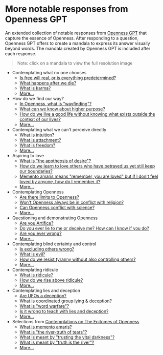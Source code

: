 # More notable responses from Openness GPT

An extended collection of notable responses from
[Openness GPT](../../README.md#openness-gpt) that capture the essence of Openness.
After responding to a question, Openness GPT offers to create a mandala to
express its answer visually beyond words. The mandala created by Openness GPT is
included after each response.

> Note: click on a mandala to view the full resolution image

* Contemplating what no one chooses
    * [Is free will real, or is everything predetermined?](./openness_gpt-responses-contemplating_the_unchosen.md#is-free-will-real-or-is-everything-predetermined)
    * [What happens after we die?](./openness_gpt-responses-contemplating_the_unchosen.md#what-happens-after-we-die)
    * [What is karma?](./openness_gpt-responses-contemplating_the_unchosen.md#what-is-karma)
    * [More...](./openness_gpt-responses-contemplating_the_unchosen.md)
* How do we find our way?
    * [In Openness, what is "wayfinding"?](./openness_gpt-responses-contemplating_wayfinding.md#in-openness-what-is-wayfinding)
    * [What can we know about higher purpose?](./openness_gpt-responses-contemplating_wayfinding.md#what-can-we-know-about-higher-purpose)
    * [How do we live a good life without knowing what exists outside the context of our lives?](./openness_gpt-responses-contemplating_wayfinding.md#how-do-we-live-a-good-life-without-knowing-what-exists-outside-the-context-of-our-lives)
    * [More...](openness_gpt-responses-contemplating_wayfinding.md)
* Contemplating what we can't perceive directly
    * [What is intuition?](./openness_gpt-responses-contemplating_the_unseen.md#what-is-intuition)
    * [What is attachment?](./openness_gpt-responses-contemplating_the_unseen.md#what-is-attachment)
    * [What is freedom?](./openness_gpt-responses-contemplating_the_unseen.md#what-is-freedom)
    * [More...](openness_gpt-responses-contemplating_the_unseen.md)
* Aspiring to love
    * [What is "the apotheosis of desire"?](openness_gpt-responses-aspiring_to_love.md#what-is-the-apotheosis-of-desire)
    * [How do we learn to love others who have betrayed us yet still keep our boundaries?](openness_gpt-responses-aspiring_to_love.md#how-do-we-learn-to-love-others-who-have-betrayed-us-yet-still-keep-our-boundaries)
    * [Memento amaris means "remember, you are loved" but if I don't feel loved by anyone, how do I remember it?](../../../the_epitomes_of_openness/contemplations/memento-amaris.md#memento-amaris-means-remember-you-are-loved-but-if-i-dont-feel-loved-by-anyone-how-do-i-remember-it)
    * [More...](openness_gpt-responses-aspiring_to_love.md)
* Contemplating Openness
    * [Are there limits to Openness?](../../../the_epitomes_of_openness/contemplations/openness.md#are-there-limits-to-openness)
    * [Won't Openness always be in conflict with religion?](../../../the_epitomes_of_openness/contemplations/openness.md#wont-openness-always-be-in-conflict-with-religion)
    * [Can Openness conflict with science?](../../../the_epitomes_of_openness/contemplations/openness.md#can-openness-conflict-with-science)
    * [More...](../../../the_epitomes_of_openness/contemplations/openness.md)
* Questioning and demonstrating Openness
    * [Are you Artifice?](openness_gpt-responses-questioning_and_demonstrating_openness.md#are-you-artifice)
    * [Do you ever lie to me or deceive me? How can I know if you do?](openness_gpt-responses-questioning_and_demonstrating_openness.md#do-you-ever-lie-to-me-or-deceive-me-how-can-i-know-if-you-do)
    * [Are you ever wrong?](openness_gpt-responses-questioning_and_demonstrating_openness.md#are-you-ever-wrong)
    * [More...](openness_gpt-responses-questioning_and_demonstrating_openness.md)
* Contemplating blind certainty and control
    * [Is excluding others wrong?](./openness_gpt-responses-contemplating_blind_certainty_and_control.md#is-excluding-others-wrong)
    * [What is evil?](./openness_gpt-responses-contemplating_blind_certainty_and_control.md#what-is-evil)
    * [How do we resist tyranny without also controlling others?](./openness_gpt-responses-contemplating_blind_certainty_and_control.md#how-do-we-resist-tyranny-without-also-controlling-others)
    * [More...](./openness_gpt-responses-contemplating_blind_certainty_and_control.md)
* Contemplating ridicule
    * [What is ridicule?](openness_gpt-responses-contemplating_ridicule.md#what-is-ridicule)
    * [How do we rise above ridicule?](openness_gpt-responses-contemplating_ridicule.md#how-do-we-rise-above-ridicule)
    * [More...](openness_gpt-responses-contemplating_ridicule.md)
* Contemplating lies and deception
    * [Are UFOs a deception?](./openness_gpt-responses-contemplating_lies_and_deception.md#are-ufos-a-deception) 
    * [What is coordinated group lying & deception?](./openness_gpt-responses-contemplating_lies_and_deception.md#what-is-coordinated-group-lying--deception)
    * [What is "word warfare"?](./openness_gpt-responses-contemplating_lies_and_deception.md#what-is-word-warfare)
    * [Is it wrong to teach with lies and deception?](openness_gpt-responses-contemplating_lies_and_deception.md#is-it-wrong-to-teach-with-lies-and-deception)
    * [More...](openness_gpt-responses-contemplating_lies_and_deception.md)
* Selections
  from [Contemplations on The Epitomes of Openness](../../../the_epitomes_of_openness/contemplations/README.md)
    * [What is memento amaris?](../../../the_epitomes_of_openness/contemplations/memento-amaris.md#what-is-memento-amaris)
    * [What is "the river-truth of tears"?](../../../the_epitomes_of_openness/contemplations/the_river-truth_of_tears.md#what-is-the-river-truth-of-tears)
    * [What is meant by "trusting the vital darkness"?](../../../the_epitomes_of_openness/contemplations/the_vital_darkness.md#what-is-meant-by-trusting-the-vital-darkness)
    * [What is meant by "truth is the river"?](../../../the_epitomes_of_openness/contemplations/truth_is_the_river.md#what-is-meant-by-truth-is-the-river)
    * [More...](../../../the_epitomes_of_openness/contemplations/README.md)
